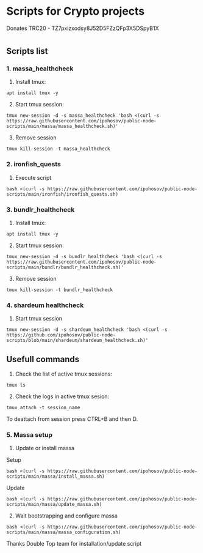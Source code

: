 # Scripts for Crypto projects

Donates TRC20 - TZ7pxizxodsy8J52D5FZzQFp3X5DSpyB1X
#

## Scripts list

### 1. massa_healthcheck

1. Install tmux:
```
apt install tmux -y
```
2. Start tmux session:
```
tmux new-session -d -s massa_healthcheck 'bash <(curl -s https://raw.githubusercontent.com/ipohosov/public-node-scripts/main/massa/massa_healthcheck.sh)'
```
3. Remove session
```
tmux kill-session -t massa_healthcheck
```

### 2. ironfish_quests

1. Execute script
```
bash <(curl -s https://raw.githubusercontent.com/ipohosov/public-node-scripts/main/ironfish/ironfish_quests.sh)
```

### 3. bundlr_healthcheck

1. Install tmux:
```
apt install tmux -y
```
2. Start tmux session:
```
tmux new-session -d -s bundlr_healthcheck 'bash <(curl -s https://raw.githubusercontent.com/ipohosov/public-node-scripts/main/bundlr/bundlr_healthcheck.sh)'
```
3. Remove session
```
tmux kill-session -t bundlr_healthcheck
```

### 4. shardeum healthcheck

1. Start tmux session
```
tmux new-session -d -s shardeum_healthcheck 'bash <(curl -s  https://github.com/ipohosov/public-node-scripts/blob/main/shardeum/shardeum_healthcheck.sh)'
```

## Usefull commands
1. Check the list of active tmux sessions:
```
tmux ls
```
2. Check the logs in active tmux sesion:
```
tmux attach -t session_name
```
To deattach from session press CTRL+B and then D.

### 5. Massa setup
1. Update or install massa

Setup
```
bash <(curl -s https://raw.githubusercontent.com/ipohosov/public-node-scripts/main/massa/install_massa.sh)
```
Update
```
bash <(curl -s https://raw.githubusercontent.com/ipohosov/public-node-scripts/main/massa/update_massa.sh)
```
2. Wait bootstrapping and configure massa
```
bash <(curl -s https://raw.githubusercontent.com/ipohosov/public-node-scripts/main/massa/massa_configuration.sh)
```

Thanks Double Top team for installation/update script
